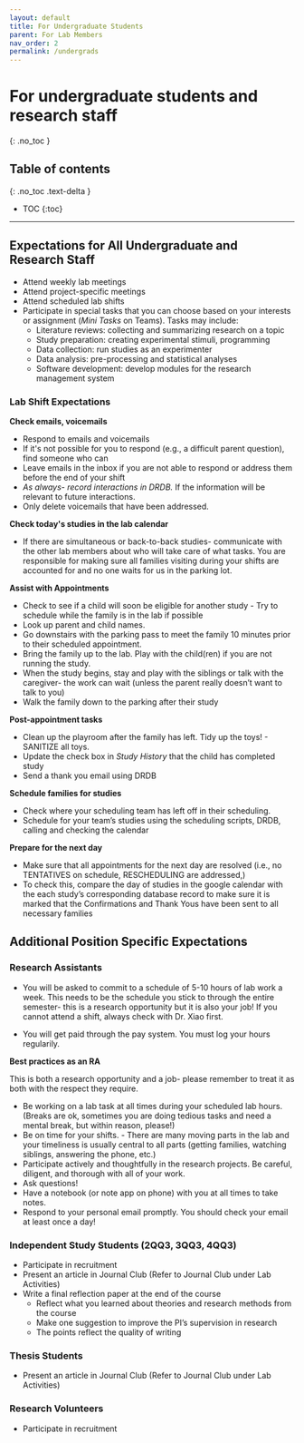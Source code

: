 ```yaml
---
layout: default
title: For Undergraduate Students
parent: For Lab Members
nav_order: 2
permalink: /undergrads
---
```


# For undergraduate students and research staff
{: .no_toc }

## Table of contents
{: .no_toc .text-delta }

* TOC
{:toc}

---

## Expectations for All Undergraduate and Research Staff
- Attend weekly lab meetings
- Attend project-specific meetings
- Attend scheduled lab shifts
- Participate in special tasks that you can choose based on your interests or assignment (*Mini Tasks* on Teams). Tasks may include:
    - Literature reviews: collecting and summarizing research on a topic
    - Study preparation: creating experimental stimuli, programming
    - Data collection: run studies as an experimenter
    - Data analysis: pre-processing and statistical analyses
    - Software development: develop modules for the research management system

### Lab Shift Expectations

**Check emails, voicemails**
- Respond to emails and voicemails 
- If it's not possible for you to respond (e.g., a difficult parent question), find someone who can
- Leave emails in the inbox if you are not able to respond or address them before the end of your shift
- *As always- record interactions in DRDB.* If the information will be relevant to future interactions.   
- Only delete voicemails that have been addressed.

**Check today's studies in the lab calendar**
- If there are simultaneous or back-to-back studies- communicate with the other lab members about who will take care of what tasks. You are responsible for making sure all families visiting during your shifts are accounted for and no one waits for us in the parking lot. 

**Assist with Appointments**
- Check to see if a child will soon be eligible for another study - Try to schedule while the family is in the lab if possible
- Look up parent and child names.
- Go downstairs with the parking pass to meet the family 10 minutes prior to their scheduled appointment.
- Bring the family up to the lab. Play with the child(ren) if you are not running the study.
- When the study begins, stay and play with the siblings or talk with the caregiver- the work can wait (unless the parent really doesn’t want to talk to you) 
- Walk the family down to the parking after their study

**Post-appointment tasks**
 - Clean up the playroom after the family has left. Tidy up the toys! - SANITIZE all toys. 
- Update the check box in *Study History* that the child has completed study
- Send a thank you email using DRDB

**Schedule families for studies**
- Check where your scheduling team has left off in their scheduling. 
- Schedule for your team’s studies using the scheduling scripts, DRDB, calling and checking the calendar



**Prepare for the next day**

- Make sure that all appointments for the next day are resolved (i.e., no TENTATIVES on schedule, RESCHEDULING are addressed,)
- To check this, compare the day of studies in the google calendar with the each study’s corresponding database record to make sure it is marked that the Confirmations and Thank Yous have been sent to all necessary families




## Additional Position Specific Expectations
### Research Assistants

- You will be asked to commit to a schedule of 5-10 hours of lab work a week. This needs to be the schedule you stick to through the entire semester- this is a research opportunity but it is also your job! If you cannot attend a shift, always check with Dr. Xiao first. 

- You will get paid through the pay system. You must log your hours regularily. 

**Best practices as an RA**

This is both a research opportunity and a job- please remember to treat it as both with the respect they require.
- Be working on a lab task at all times during your scheduled lab hours. (Breaks are ok, sometimes you are doing tedious tasks and need a mental break, but within reason, please!)
- Be on time for your shifts. - There are many moving parts in the lab and your timeliness is usually central to all parts (getting families, watching siblings, answering the phone, etc.)
- Participate actively and thoughtfully in the research projects. Be careful, diligent, and thorough with all of your work.
- Ask questions!
- Have a notebook (or note app on phone) with you at all times to take notes.
- Respond to your personal email promptly. You should check your email at least once a day!



### Independent Study Students (2QQ3, 3QQ3, 4QQ3)
- Participate in recruitment
- Present an article in Journal Club (Refer to Journal Club under Lab Activities) 
- Write a final reflection paper at the end of the course
    - Reflect what you learned about theories and research methods from the course
    - Make one suggestion to improve the PI’s supervision in research
    - The points reflect the quality of writing

### Thesis Students
- Present an article in Journal Club (Refer to Journal Club under Lab Activities)


### Research Volunteers
- Participate in recruitment

